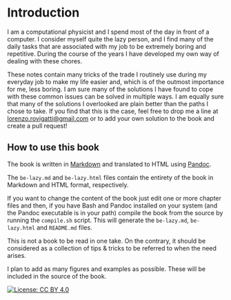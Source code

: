
# Introduction

I am a computational physicist and I spend most of the day in front of a computer. I consider myself quite the lazy person, and I find many of the daily tasks that are associated with my job to be extremely boring and repetitive. During the course of the years I have developed my own way of dealing with these chores. 

These notes contain many tricks of the trade I routinely use during my everyday job to make my life easier and, which is of the outmost importance for me, less boring. I am sure many of the solutions I have found to cope with these common issues can be solved in multiple ways. I am equally sure that many of the solutions I overlooked are plain better than the paths I chose to take. If you find that this is the case, feel free to drop me a line at [lorenzo.rovigatti@gmail.com](mailto:lorenzo.rovigatti@gmail.com) or to add your own solution to the book and create a pull request!

## How to use this book

The book is written in [Markdown](https://en.wikipedia.org/wiki/Markdown) and translated to HTML using [Pandoc](https://pandoc.org/).

The `be-lazy.md` and `be-lazy.html` files contain the entirety of the book in Markdown and HTML format, respectively.

If you want to change the content of the book just edit one or more chapter files and then, if you have Bash and Pandoc installed on your system (and the Pandoc executable is in your path) compile the book from the source by running the `compile.sh` script. This will generate the `be-lazy.md`,  `be-lazy.html` and `README.md` files.

This is not a book to be read in one take. On the contrary, it should be considered as a collection of tips & tricks to be referred to when the need arises.

I plan to add as many figures and examples as possible. These will be included in the source of the book.

[![License: CC BY 4.0](https://licensebuttons.net/l/by/4.0/80x15.png)](https://creativecommons.org/licenses/by/4.0/)
